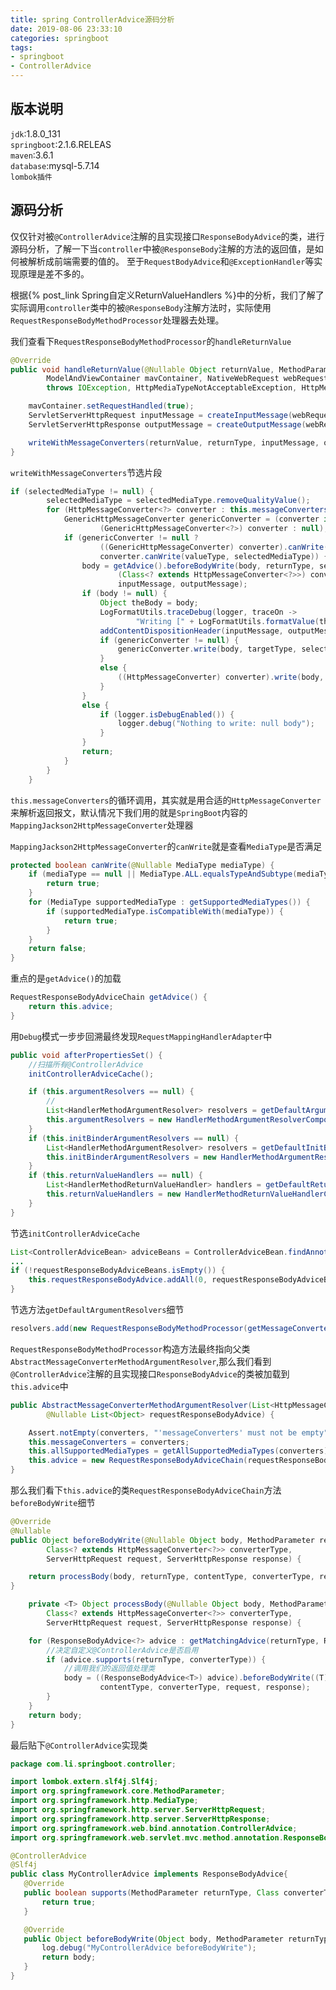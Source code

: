```yaml
---
title: spring ControllerAdvice源码分析
date: 2019-08-06 23:33:10
categories: springboot
tags:
- springboot
- ControllerAdvice
---
```


## 版本说明

`jdk`:1.8.0_131  
`springboot`:2.1.6.RELEAS  
`maven`:3.6.1  
`database`:mysql-5.7.14  
`lombok插件`  

## 源码分析

仅仅针对被`@ControllerAdvice`注解的且实现接口`ResponseBodyAdvice`的类，进行源码分析，了解一下当`controller`中被`@ResponseBody`注解的方法的返回值，是如何被解析成前端需要的值的。
至于`RequestBodyAdvice`和`@ExceptionHandler`等实现原理是差不多的。

根据{% post_link Spring自定义ReturnValueHandlers %}中的分析，我们了解了实际调用`controller`类中的被`@ResponseBody`注解方法时，实际使用`RequestResponseBodyMethodProcessor`处理器去处理。

我们查看下`RequestResponseBodyMethodProcessor`的`handleReturnValue`

```java
@Override
public void handleReturnValue(@Nullable Object returnValue, MethodParameter returnType,
        ModelAndViewContainer mavContainer, NativeWebRequest webRequest)
        throws IOException, HttpMediaTypeNotAcceptableException, HttpMessageNotWritableException {

    mavContainer.setRequestHandled(true);
    ServletServerHttpRequest inputMessage = createInputMessage(webRequest);
    ServletServerHttpResponse outputMessage = createOutputMessage(webRequest);

    writeWithMessageConverters(returnValue, returnType, inputMessage, outputMessage);
}
```

`writeWithMessageConverters`节选片段

```java
if (selectedMediaType != null) {
        selectedMediaType = selectedMediaType.removeQualityValue();
        for (HttpMessageConverter<?> converter : this.messageConverters) {
            GenericHttpMessageConverter genericConverter = (converter instanceof GenericHttpMessageConverter ?
                    (GenericHttpMessageConverter<?>) converter : null);
            if (genericConverter != null ?
                    ((GenericHttpMessageConverter) converter).canWrite(targetType, valueType, selectedMediaType) :
                    converter.canWrite(valueType, selectedMediaType)) {
                body = getAdvice().beforeBodyWrite(body, returnType, selectedMediaType,
                        (Class<? extends HttpMessageConverter<?>>) converter.getClass(),
                        inputMessage, outputMessage);
                if (body != null) {
                    Object theBody = body;
                    LogFormatUtils.traceDebug(logger, traceOn ->
                            "Writing [" + LogFormatUtils.formatValue(theBody, !traceOn) + "]");
                    addContentDispositionHeader(inputMessage, outputMessage);
                    if (genericConverter != null) {
                        genericConverter.write(body, targetType, selectedMediaType, outputMessage);
                    }
                    else {
                        ((HttpMessageConverter) converter).write(body, selectedMediaType, outputMessage);
                    }
                }
                else {
                    if (logger.isDebugEnabled()) {
                        logger.debug("Nothing to write: null body");
                    }
                }
                return;
            }
        }
    }

```

`this.messageConverters`的循环调用，其实就是用合适的`HttpMessageConverter`来解析返回报文，默认情况下我们用的就是`SpringBoot`内容的`MappingJackson2HttpMessageConverter`处理器

`MappingJackson2HttpMessageConverter`的`canWrite`就是查看`MediaType`是否满足

```java
protected boolean canWrite(@Nullable MediaType mediaType) {
    if (mediaType == null || MediaType.ALL.equalsTypeAndSubtype(mediaType)) {
        return true;
    }
    for (MediaType supportedMediaType : getSupportedMediaTypes()) {
        if (supportedMediaType.isCompatibleWith(mediaType)) {
            return true;
        }
    }
    return false;
}
```

重点的是`getAdvice()`的加载

```java
RequestResponseBodyAdviceChain getAdvice() {
    return this.advice;
}
```

用`Debug`模式一步步回溯最终发现`RequestMappingHandlerAdapter`中

```java
public void afterPropertiesSet() {
    //扫描所有@ControllerAdvice
    initControllerAdviceCache();

    if (this.argumentResolvers == null) {
        //
        List<HandlerMethodArgumentResolver> resolvers = getDefaultArgumentResolvers();
        this.argumentResolvers = new HandlerMethodArgumentResolverComposite().addResolvers(resolvers);
    }
    if (this.initBinderArgumentResolvers == null) {
        List<HandlerMethodArgumentResolver> resolvers = getDefaultInitBinderArgumentResolvers();
        this.initBinderArgumentResolvers = new HandlerMethodArgumentResolverComposite().addResolvers(resolvers);
    }
    if (this.returnValueHandlers == null) {
        List<HandlerMethodReturnValueHandler> handlers = getDefaultReturnValueHandlers();
        this.returnValueHandlers = new HandlerMethodReturnValueHandlerComposite().addHandlers(handlers);
    }
}
```

节选`initControllerAdviceCache`

```java
List<ControllerAdviceBean> adviceBeans = ControllerAdviceBean.findAnnotatedBeans(getApplicationContext());
...
if (!requestResponseBodyAdviceBeans.isEmpty()) {
    this.requestResponseBodyAdvice.addAll(0, requestResponseBodyAdviceBeans);
}

```

节选方法`getDefaultArgumentResolvers`细节

```java
resolvers.add(new RequestResponseBodyMethodProcessor(getMessageConverters(), this.requestResponseBodyAdvice));

```

`RequestResponseBodyMethodProcessor`构造方法最终指向父类`AbstractMessageConverterMethodArgumentResolver`,那么我们看到`@ControllerAdvice`注解的且实现接口`ResponseBodyAdvice`的类被加载到`this.advice`中

```java
public AbstractMessageConverterMethodArgumentResolver(List<HttpMessageConverter<?>> converters,
        @Nullable List<Object> requestResponseBodyAdvice) {

    Assert.notEmpty(converters, "'messageConverters' must not be empty");
    this.messageConverters = converters;
    this.allSupportedMediaTypes = getAllSupportedMediaTypes(converters);
    this.advice = new RequestResponseBodyAdviceChain(requestResponseBodyAdvice);
}
```

那么我们看下`this.advice`的类`RequestResponseBodyAdviceChain`方法`beforeBodyWrite`细节

```java
@Override
@Nullable
public Object beforeBodyWrite(@Nullable Object body, MethodParameter returnType, MediaType contentType,
        Class<? extends HttpMessageConverter<?>> converterType,
        ServerHttpRequest request, ServerHttpResponse response) {

    return processBody(body, returnType, contentType, converterType, request, response);
}

    private <T> Object processBody(@Nullable Object body, MethodParameter returnType, MediaType contentType,
        Class<? extends HttpMessageConverter<?>> converterType,
        ServerHttpRequest request, ServerHttpResponse response) {

    for (ResponseBodyAdvice<?> advice : getMatchingAdvice(returnType, ResponseBodyAdvice.class)) {
        //决定自定义@ControllerAdvice是否启用
        if (advice.supports(returnType, converterType)) {
            //调用我们的返回值处理类
            body = ((ResponseBodyAdvice<T>) advice).beforeBodyWrite((T) body, returnType,
                    contentType, converterType, request, response);
        }
    }
    return body;
}
```

 最后贴下`@ControllerAdvice`实现类

 ```java
package com.li.springboot.controller;

import lombok.extern.slf4j.Slf4j;
import org.springframework.core.MethodParameter;
import org.springframework.http.MediaType;
import org.springframework.http.server.ServerHttpRequest;
import org.springframework.http.server.ServerHttpResponse;
import org.springframework.web.bind.annotation.ControllerAdvice;
import org.springframework.web.servlet.mvc.method.annotation.ResponseBodyAdvice;

@ControllerAdvice
@Slf4j
public class MyControllerAdvice implements ResponseBodyAdvice{
    @Override
    public boolean supports(MethodParameter returnType, Class converterType) {
        return true;
    }

    @Override
    public Object beforeBodyWrite(Object body, MethodParameter returnType, MediaType selectedContentType, Class selectedConverterType, ServerHttpRequest request, ServerHttpResponse response) {
        log.debug("MyControllerAdvice beforeBodyWrite");
        return body;
    }
}
 ```
